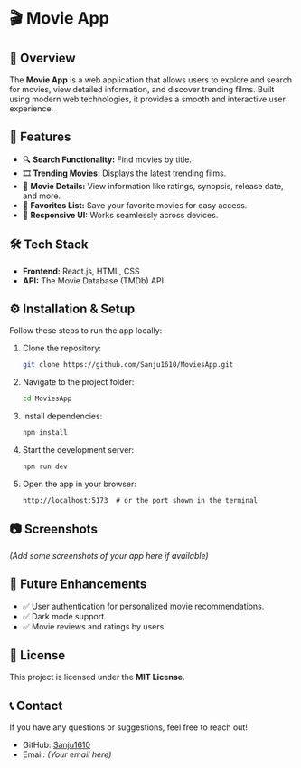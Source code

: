 # 🎬 Movie App

## 📌 Overview
The **Movie App** is a web application that allows users to explore and search for movies, view detailed information, and discover trending films. Built using modern web technologies, it provides a smooth and interactive user experience.

## 🚀 Features
- 🔍 **Search Functionality:** Find movies by title.
- 🎞 **Trending Movies:** Displays the latest trending films.
- 📄 **Movie Details:** View information like ratings, synopsis, release date, and more.
- 🌟 **Favorites List:** Save your favorite movies for easy access.
- 🎨 **Responsive UI:** Works seamlessly across devices.

## 🛠 Tech Stack
- **Frontend:** React.js, HTML, CSS
- **API:** The Movie Database (TMDb) API

## ⚙️ Installation & Setup
Follow these steps to run the app locally:

1. Clone the repository:
   ```bash
   git clone https://github.com/Sanju1610/MoviesApp.git
   ```
2. Navigate to the project folder:
   ```bash
   cd MoviesApp
   ```
3. Install dependencies:
   ```bash
   npm install
   ```
4. Start the development server:
   ```bash
   npm run dev
   ```
5. Open the app in your browser:
   ```
   http://localhost:5173  # or the port shown in the terminal
   ```

## 📷 Screenshots
*(Add some screenshots of your app here if available)*

## 📌 Future Enhancements
- ✅ User authentication for personalized movie recommendations.
- ✅ Dark mode support.
- ✅ Movie reviews and ratings by users.

## 📄 License
This project is licensed under the **MIT License**.

## 📞 Contact
If you have any questions or suggestions, feel free to reach out!
- GitHub: [Sanju1610](https://github.com/Sanju1610)
- Email: *(Your email here)*

